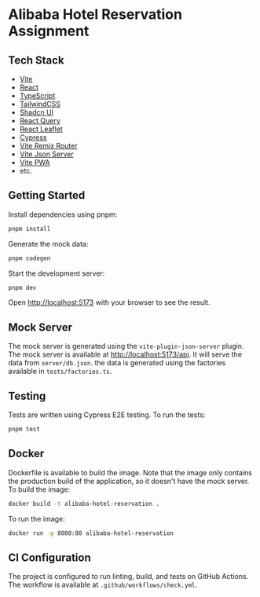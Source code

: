 # Alibaba Hotel Reservation Assignment

## Tech Stack

- [Vite](https://vitejs.dev/)
- [React](https://reactjs.org/)
- [TypeScript](https://www.typescriptlang.org/)
- [TailwindCSS](https://tailwindcss.com/)
- [Shadcn UI](https://ui.shadcn.com/)
- [React Query](tanstack.com/query/)
- [React Leaflet](https://react-leaflet.js.org/)
- [Cypress](https://www.cypress.io/)
- [Vite Remix Router](https://github.com/mammadataei/vite-plugin-remix-router)
- [Vite Json Server](https://github.com/yracnet/vite-plugin-json-server/)
- [Vite PWA](https://vite-pwa-org.netlify.app/)
- etc.

## Getting Started

Install dependencies using pnpm:

```bash
pnpm install
```

Generate the mock data:

```bash
pnpm codegen
```

Start the development server:

```bash
pnpm dev
```

Open [http://localhost:5173](http://localhost:5173) with your browser to see the
result.

## Mock Server

The mock server is generated using the `vite-plugin-json-server` plugin. The
mock server is available at
[http://localhost:5173/api](http://localhost:5173/api). It will serve the data
from `server/db.json`. the data is generated using the factories available in
`tests/factories.ts`.

## Testing

Tests are written using Cypress E2E testing. To run the tests:

```bash
pnpm test
```

## Docker

Dockerfile is available to build the image. Note that the image only contains
the production build of the application, so it doesn't have the mock server. To
build the image:

```bash
docker build -t alibaba-hotel-reservation .
```

To run the image:

```bash
docker run -p 8080:80 alibaba-hotel-reservation
```

## CI Configuration

The project is configured to run linting, build, and tests on GitHub Actions.
The workflow is available at `.github/workflows/check.yml`.
